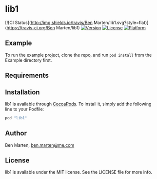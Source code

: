 # lib1

[![CI Status](http://img.shields.io/travis/Ben Marten/lib1.svg?style=flat)](https://travis-ci.org/Ben Marten/lib1)
[![Version](https://img.shields.io/cocoapods/v/lib1.svg?style=flat)](http://cocoapods.org/pods/lib1)
[![License](https://img.shields.io/cocoapods/l/lib1.svg?style=flat)](http://cocoapods.org/pods/lib1)
[![Platform](https://img.shields.io/cocoapods/p/lib1.svg?style=flat)](http://cocoapods.org/pods/lib1)

## Example

To run the example project, clone the repo, and run `pod install` from the Example directory first.

## Requirements

## Installation

lib1 is available through [CocoaPods](http://cocoapods.org). To install
it, simply add the following line to your Podfile:

```ruby
pod "lib1"
```

## Author

Ben Marten, ben.marten@me.com

## License

lib1 is available under the MIT license. See the LICENSE file for more info.
